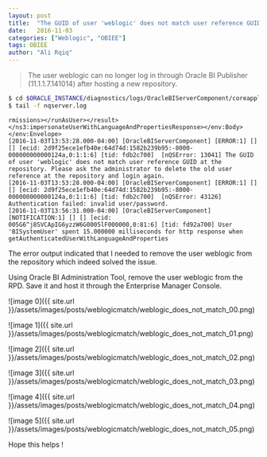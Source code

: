 ```yaml
---
layout: post
title:  "The GUID of user 'weblogic' does not match user reference GUID at the repository"
date:   2016-11-03
categories: ["Weblogic", "OBIEE"]
tags: OBIEE
author: "Ali Rqiq"
---
```


> The user weblogic can no longer log in through Oracle BI Publisher (11.1.1.7.141014) after hosting a new repository.

``` bash
$ cd $ORACLE_INSTANCE/diagnostics/logs/OracleBIServerComponent/coreapplication_obis1
$ tail -f nqserver.log
```
```
rmissions></runAsUser></result></ns3:impersonateUserWithLanguageAndPropertiesResponse></env:Body></env:Envelope>
[2016-11-03T13:53:28.000-04:00] [OracleBIServerComponent] [ERROR:1] [] [] [ecid: 2d9f25ece1efb40e:64d74d:1582b239b95:-8000-000000000000124a,0:1:1:6] [tid: fdb2c700]  [nQSError: 13041] The GUID of user 'weblogic' does not match user reference GUID at the repository. Please ask the administrator to delete the old user reference at the repository and login again.
[2016-11-03T13:53:28.000-04:00] [OracleBIServerComponent] [ERROR:1] [] [] [ecid: 2d9f25ece1efb40e:64d74d:1582b239b95:-8000-000000000000124a,0:1:1:6] [tid: fdb2c700]  [nQSError: 43126] Authentication failed: invalid user/password.
[2016-11-03T13:56:31.000-04:00] [OracleBIServerComponent] [NOTIFICATION:1] [] [] [ecid: 005G6^j8SVCApIG6yzzW6G0005lF000000,0:81:6] [tid: fd92a700] User 'BISystemUser' spent 15.000000 milliseconds for http response when getAuthenticatedUserWithLanguageAndProperties
```
The error output indicated that I needed to remove the user weblogic from the repository which indeed solved the issue.

Using Oracle BI Administration Tool, remove the user weblogic from the RPD. 
Save it and host it through the Enterprise Manager Console.

![image 0]({{ site.url }}/assets/images/posts/weblogicmatch/weblogic_does_not_match_00.png)

![image 1]({{ site.url }}/assets/images/posts/weblogicmatch/weblogic_does_not_match_01.png)

![image 2]({{ site.url }}/assets/images/posts/weblogicmatch/weblogic_does_not_match_02.png)

![image 3]({{ site.url }}/assets/images/posts/weblogicmatch/weblogic_does_not_match_03.png)

![image 4]({{ site.url }}/assets/images/posts/weblogicmatch/weblogic_does_not_match_04.png)

![image 5]({{ site.url }}/assets/images/posts/weblogicmatch/weblogic_does_not_match_05.png)

Hope this helps !